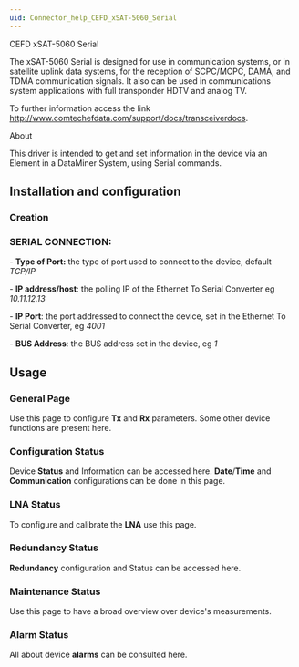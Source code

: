 ```yaml
---
uid: Connector_help_CEFD_xSAT-5060_Serial
---
```


CEFD xSAT-5060 Serial

The xSAT-5060 Serial is designed for use in communication systems, or in satellite uplink data systems, for the reception of SCPC/MCPC, DAMA, and TDMA communication signals. It also can be used in communications system applications with full transponder HDTV and analog TV.

To further information access the link <http://www.comtechefdata.com/support/docs/transceiverdocs>.

About

This driver is intended to get and set information in the device via an Element in a DataMiner System, using Serial commands.

## Installation and configuration

### Creation

### SERIAL CONNECTION:

\- **Type of Port:** the type of port used to connect to the device, default *TCP/IP*

\- **IP address/host**: the polling IP of the Ethernet To Serial Converter eg *10.11.12.13*

\- **IP Port**: the port addressed to connect the device, set in the Ethernet To Serial Converter, eg *4001*

\- **BUS Address**: the BUS address set in the device, eg *1*

## Usage

### General Page

Use this page to configure **Tx** and **Rx** parameters. Some other device functions are present here.

### Configuration Status

Device **Status** and Information can be accessed here. **Date**/**Time** and **Communication** configurations can be done in this page.

### LNA Status

To configure and calibrate the **LNA** use this page.

### Redundancy Status

**Redundancy** configuration and Status can be accessed here.

### Maintenance Status

Use this page to have a broad overview over device's measurements.

### Alarm Status

All about device **alarms** can be consulted here.
